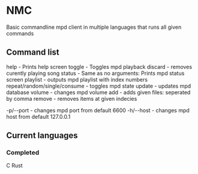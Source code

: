 # NMC
Basic commandline mpd client in multiple languages that runs all given commands

## Command list
help - Prints help screen
toggle - Toggles mpd playback
discard - removes curently playing song
status - Same as no arguments: Prints mpd status screen
playlist - outputs mpd playlist with index numbers
repeat/random/single/consume - toggles mpd state
update - updates mpd database
volume - changes mpd volume
add - adds given files: seperated by comma
remove - removes items at given indecies

-p/--port - changes mpd port from default 6600
-h/--host - changes mpd host from default 127.0.0.1

## Current languages
### Completed
C
Rust
